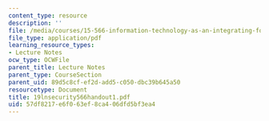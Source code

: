 ```yaml
---
content_type: resource
description: ''
file: /media/courses/15-566-information-technology-as-an-integrating-force-in-manufacturing-spring-2003/57df8217e6f063ef8ca406dfd5bf3ea4_19lnsecurity566handout1.pdf
file_type: application/pdf
learning_resource_types:
- Lecture Notes
ocw_type: OCWFile
parent_title: Lecture Notes
parent_type: CourseSection
parent_uid: 89d5c8cf-ef2d-add5-c050-dbc39b645a50
resourcetype: Document
title: 19lnsecurity566handout1.pdf
uid: 57df8217-e6f0-63ef-8ca4-06dfd5bf3ea4
---
```

